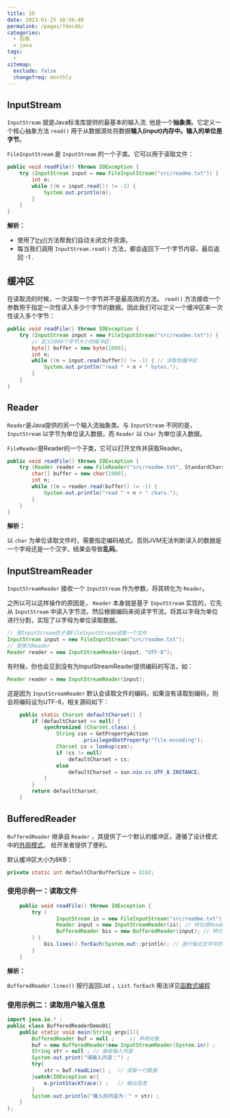 ```yaml
---
title: IO
date: 2023-01-25 16:56:40
permalink: /pages/fdec46/
categories:
  - 后端
  - java
tags:
  - 
sitemap:
  exclude: false
  changefreq: monthly
---
```


## InputStream

`InputStream` 就是Java标准库提供的最基本的输入流. 他是一个**抽象类**。它定义一个核心抽象方法 `read()` 用于从数据源处将数据**输入(input)**内存中。输入的单位是**字节**。

`FileInputStream` 是 `InputStream` 的一个子类。它可以用于读取文件：
```java
public void readFile() throws IOException {
    try (InputStream input = new FileInputStream("src/readme.txt")) {
        int n;
        while ((n = input.read()) != -1) { 
            System.out.println(n);
        }
    } 
}
```

**解析：**

- 使用了[try()](/pages/56fe7c/)方法帮我们自动关闭文件资源。
- 每当我们调用 `InputStream.read()` 方法，都会返回下一个字节内容，最后返回 -1 .

## 缓冲区

在读取流的时候，一次读取一个字节并不是最高效的方法。 `read()` 方法接收一个参数用于指定一次性读入多少个字节的数据。因此我们可以定义一个缓冲区来一次性读入多个字节：

```java
public void readFile() throws IOException {
    try (InputStream input = new FileInputStream("src/readme.txt")) {
        // 定义1000个字节大小的缓冲区:
        byte[] buffer = new byte[1000];
        int n;
        while ((n = input.read(buffer)) != -1) { // 读取到缓冲区
            System.out.println("read " + n + " bytes.");
        }
    }
}
```


## Reader

`Reader`是Java提供的另一个输入流抽象类。与 `InputStream` 不同的是， `InputStream` 以字节为单位读入数据，而 `Reader` 以 `Char` 为单位读入数据。

`FileReader`是Reader的一个子类，它可以打开文件并获取Reader。

```java
public void readFile() throws IOException {
    try (Reader reader = new FileReader("src/readme.txt", StandardCharsets.UTF_8)) { // 指定编码格式
        char[] buffer = new char[1000];
        int n;
        while ((n = reader.read(buffer)) != -1) {
            System.out.println("read " + n + " chars.");
        }
    }
}
```

**解析：**

以 `char` 为单位读取文件时，需要指定编码格式，否则JVM无法判断读入的数据是一个字母还是一个汉字，结果会导致**乱码**。

## InputStreamReader

`InputStreamReader` 接收一个 `InputStream` 作为参数，将其转化为 `Reader`。

之所以可以这样操作的原因是， `Reader` 本身就是基于 `InputStream` 实现的，它先从 `InputStream` 中读入字节流，然后根据编码来阅读字节流，将其以字母为单位进行分割，实现了以字母为单位读取数据。

```java
// 用InputStream的子类FileInputStream读取一个文件
InputStream input = new FileInputStream("src/readme.txt");
// 变换为Reader
Reader reader = new InputStreamReader(input, "UTF-8");
```

有时候，你也会见到没有为InputStreamReader提供编码的写法，如：
```java
Reader reader = new InputStreamReader(input);
```

这是因为 `InputStreamReader` 默认会读取文件的编码，如果没有读取到编码，则会将编码设为UTF-8，相关源码如下：

```java
    public static Charset defaultCharset() {
        if (defaultCharset == null) {
            synchronized (Charset.class) {
                String csn = GetPropertyAction
                        .privilegedGetProperty("file.encoding");
                Charset cs = lookup(csn);
                if (cs != null)
                    defaultCharset = cs;
                else
                    defaultCharset = sun.nio.cs.UTF_8.INSTANCE;
            }
        }
        return defaultCharset;
    }
```

## BufferedReader

`BufferedReader` 继承自 `Reader` ，其提供了一个默认的缓冲区，遵循了设计模式中的[外观模式](/pages/78d7a7/)。 给开发者提供了便利。

默认缓冲区大小为8KB：
```java
private static int defaultCharBufferSize = 8192;
```

### 使用示例一：读取文件

```java
    public void readFile() throws IOException {
        try (
                InputStream is = new FileInputStream("src/readme.txt"); // 按字节流读入文件
                Reader input = new InputStreamReader(is); // 转化成Reader，按字母读入文件
                BufferedReader bis = new BufferedReader(input); // 转化为BufferedReader，利用默认提供的缓冲区
        ) {
            bis.lines().forEach(System.out::println); // 逐行输出文件中的数据
        }
    }
```

**解析：**

`BufferedReader.lines()` 按行返回List ，`List.forEach` 用法详见[函数式编程](/pages/6033eb/)

### 使用示例二：读取用户输入信息

```java
import java.io.* ;
public class BufferedReaderDemo01{
	public static void main(String args[]){
		BufferedReader buf = null ;		// 声明对象
		buf = new BufferedReader(new InputStreamReader(System.in)) ;	// 将字节流变为字符流
		String str = null ;	// 接收输入内容
		System.out.print("请输入内容：") ;
		try{
			str = buf.readLine() ;	// 读取一行数据
		}catch(IOException e){
			e.printStackTrace() ;	// 输出信息
		}
		System.out.println("输入的内容为：" + str) ;
	}
};

```
